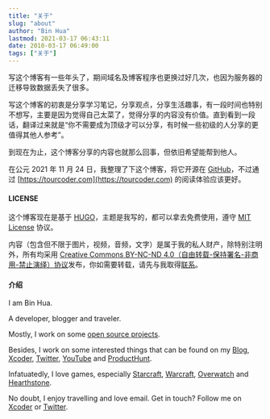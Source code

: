 ```yaml
---
title: "关于"
slug: "about" 
author: "Bin Hua"
lastmod: 2021-03-17 06:43:11
date: 2010-03-17 06:49:00
tags: ["关于"]
---
```


写这个博客有一些年头了，期间域名及博客程序也更换过好几次，也因为服务器的迁移导致数据丢失了很多。

写这个博客的初衷是分享学习笔记，分享观点，分享生活趣事，有一段时间也特别不想写，主要是因为觉得自己太菜了，觉得分享的内容没有价值。直到看到一段话，翻译过来就是“你不需要成为顶级才可以分享，有时候一些初级的人分享的更值得其他人参考”。

到现在为止，这个博客分享的内容也就那么回事，但依旧希望能帮到他人。

在公元 2021 年 11 月 24 日，我整理了下这个博客，将它开源在 [GitHub](https://github.com/tourcoder/tourcoder)，不过通过 [https://tourcoder.com](https://tourcoder.com) 的阅读体验应该更好。

#### LICENSE

这个博客现在是基于 [HUGO](https://gohugo.io)，主题是我写的，都可以拿去免费使用，遵守 [MIT License](/mit) 协议。

内容（包含但不限于图片，视频，音频，文字）是属于我的私人财产，除特别注明外，所有均采用 [Creative Commons BY-NC-ND 4.0（自由转载-保持署名-非商用-禁止演绎）协议](https://creativecommons.org/licenses/by-nc-nd/4.0/deed.zh)发布，你如需要转载，请先与我取得[联系](mailto:code@tourcoder.com)。


#### 介绍

I am Bin Hua.

A developer, blogger and traveler.

Mostly, I work on some [open source projects](https://github.com/tourcoder).

Besides, I work on some interested things that can be found on my [Blog](https://tourcoder.com), [Xcoder](https://xcoder.org/@huabin), [Twitter](https://twitter.com/tourcoder), [YouTube](https://www.youtube.com/@tourcoder) and [ProductHunt](https://www.producthunt.com/@tourcoder).

Infatuatedly, I love games, especially [Starcraft](https://starcraft.com/), [Warcraft](https://playwarcraft3.com/), [Overwatch](https://playoverwatch.com/) and [Hearthstone](https://playhearthstone.com/).

No doubt, I enjoy travelling and love email. Get in touch? Follow me on [Xcoder](https://xcoder.org/@huabin) or [Twitter](https://twitter.com/tourcoder).
